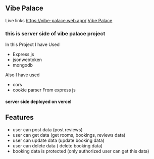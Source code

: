 ## Vibe Palace
Live links
https://vibe-palace.web.app/
[Vibe Palace](https://vibe-palace.web.app/)

### this is server side of vibe palace project
In this Project I have Used
 - Express js 
 - jsonwebtoken
 - mongodb

 Also I have used
 - cors
 - cookie parser
 From express js
 #### server side deployed on vercel

 ## Features 
 - user can post data (post reviews)
 - user can get data (get rooms, bookings, reviews data)
 - user can update data (update booking data)
 - user can delete data ( delete booking data)
 - booking data is protected (only authorized user can get this data)